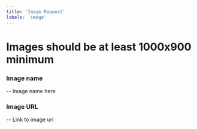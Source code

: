 ```yaml
---
title: 'Image Request'
labels: 'image'
---
```


# Images should be at least 1000x900 minimum

### Image name
-- Image name here

### Image URL
-- Link to image url